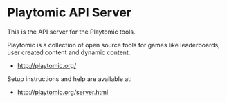 # Playtomic API Server

This is the API server for the Playtomic tools.

Playtomic is a collection of open source tools for games
like leaderboards, user created content and dynamic content.

  - http://playtomic.org/

Setup instructions and help are available at:

  - http://playtomic.org/server.html
